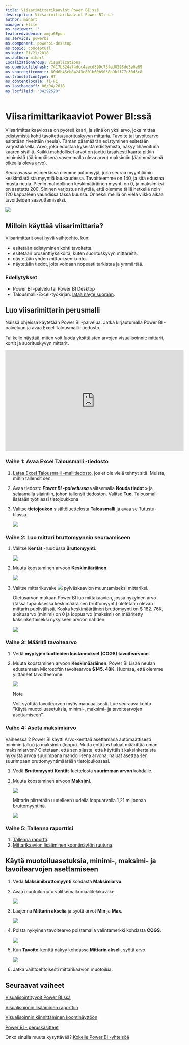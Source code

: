 ```yaml
---
title: Viisarimittarikaaviot Power BI:ssä
description: Viisarimittarikaaviot Power BI:ssä
author: mihart
manager: kfile
ms.reviewer: ''
featuredvideoid: xmja6Epqa
ms.service: powerbi
ms.component: powerbi-desktop
ms.topic: conceptual
ms.date: 01/21/2018
ms.author: mihart
LocalizationGroup: Visualizations
ms.openlocfilehash: 7417b324a74dcc4aecd599c73fed0298de3e6a89
ms.sourcegitcommit: 80d6b45eb84243e801b60b9038b9bff77c30d5c8
ms.translationtype: HT
ms.contentlocale: fi-FI
ms.lasthandoff: 06/04/2018
ms.locfileid: "34292520"
---
```

# <a name="radial-gauge-charts-in-power-bi"></a>Viisarimittarikaaviot Power BI:ssä
Viisarimittarikaaviossa on pyöreä kaari, ja siinä on yksi arvo, joka mittaa edistymistä kohti tavoitetta/suorituskyvyn mittaria.  Tavoite tai tavoitearvo esitetään riveittäin (neula). Tämän päämäärän edistyminen esitetään varjostuksella.  Arvo, joka edustaa kyseistä edistymistä, näkyy lihavoituna kaaren sisällä. Kaikki mahdolliset arvot on jaettu tasaisesti kaarta pitkin minimistä (äärimmäisenä vasemmalla oleva arvo) maksimiin (äärimmäisenä oikealla oleva arvo).

Seuraavassa esimerkissä olemme automyyjä, joka seuraa myyntitiimin keskimääräistä myyntiä kuukaudessa. Tavoitteemme on 140, ja sitä edustaa musta neula.  Pienin mahdollinen keskimääräinen myynti on 0, ja maksimiksi on asetettu 200.  Sininen varjostus näyttää, että olemme tällä hetkellä noin 120 kappaleen vauhdissa tässä kuussa. Onneksi meillä on vielä viikko aikaa tavoitteiden saavuttamiseksi.

![](media/power-bi-visualization-radial-gauge-charts/gauge_m.png)

## <a name="when-to-use-a-radial-gauge"></a>Milloin käyttää viisarimittaria?
Viisarimittarit ovat hyvä vaihtoehto, kun:

* esitetään edistyminen kohti tavoitetta.
* esitetään prosenttiyksiköitä, kuten suorituskyvyn mittareita.
* näytetään yhden mittauksen kunto.
* näytetään tiedot, joita voidaan nopeasti tarkistaa ja ymmärtää.

### <a name="prerequisites"></a>Edellytykset
 - Power BI -palvelu tai Power BI Desktop
 - Talousmalli-Excel-työkirjan: [lataa näyte suoraan](http://go.microsoft.com/fwlink/?LinkID=521962).

## <a name="create-a-basic-radial-gauge"></a>Luo viisarimittarin perusmalli
Näissä ohjeissa käytetään Power BI -palvelua. Jatka kirjautumalla Power BI -palveluun ja avaa Excel Talousmalli -tiedosto.  

Tai kello näyttää, miten voit luoda yksittäisten arvojen visualisoinnit: mittarit, kortit ja suorituskyvyn mittarit.

<iframe width="560" height="315" src="https://www.youtube.com/embed/xmja6EpqaO0?list=PL1N57mwBHtN0JFoKSR0n-tBkUJHeMP2cP" frameborder="0" allowfullscreen></iframe>

### <a name="step-1-open-the-financial-sample-excel-file"></a>Vaihe 1: Avaa Excel Talousmalli -tiedosto
1. [Lataa Excel Talousmalli -mallitiedosto](sample-financial-download.md), jos et ole vielä tehnyt sitä. Muista, mihin tallensit sen.

2. Avaa tiedosto ***Power BI -palvelussa*** valitsemalla **Nouda tiedot \>**  ja selaamalla sijaintiin, johon tallensit tiedoston. Valitse **Tuo**. Talousmalli lisätään työtilaasi tietojoukkona.

3. Valitse **tietojoukon** sisältöluettelosta **Talousmalli** ja avaa se Tutustu-tilassa.

    ![](media/power-bi-visualization-radial-gauge-charts/power-bi-dataset.png)

### <a name="step-2-create-a-gauge-to-track-gross-sales"></a>Vaihe 2: Luo mittari bruttomyynnin seuraamiseen
1. Valitse **Kentät** -ruudussa **Bruttomyynti**.
   
   ![](media/power-bi-visualization-radial-gauge-charts/grosssalesvalue_new.png)
2. Muuta koostaminen arvoon **Keskimääräinen**.
   
   ![](media/power-bi-visualization-radial-gauge-charts/changetoaverage_new.png)
3. Valitse mittarikuvake ![](media/power-bi-visualization-radial-gauge-charts/gaugeicon_new.png) pylväskaavion muuntamiseksi mittariksi.
   
   Oletusarvon mukaan Power BI luo mittakaavion, jossa nykyinen arvo (tässä tapauksessa keskimääräinen bruttomyynti) oletetaan olevan mittarin puolivälissä. Koska keskimääräinen bruttomyynti on $ 182. 76K, aloitusarvo (minimi) on 0 ja loppuarvo (maksimi) on määritetty kaksinkertaiseksi nykyiseen arvoon nähden.
   
   ![](media/power-bi-visualization-radial-gauge-charts/gauge_no_target.png)

### <a name="step-3-set-a-target-value"></a>Vaihe 3: Määritä tavoitearvo
1. Vedä **myytyjen tuotteiden kustannukset (COGS)** **tavoitearvoon**.
2. Muuta koostaminen arvoon **Keskimääräinen**.
   Power BI Lisää neulan edustamaan Microsoftin tavoitearvoa **$145. 48K**. Huomaa, että olemme ylittäneet tavoitteemme.
   
   ![](media/power-bi-visualization-radial-gauge-charts/gaugeinprogress_new.png)
   
   > [!NOTE]
   > Voit syöttää tavoitearvon myös manuaalisesti.  Lue seuraava kohta ”Käytä muotoiluasetuksia, minimi-, maksimi- ja tavoitearvojen asettamiseen”.
   > 
   > 

### <a name="step-4-set-a-maximum-value"></a>Vaihe 4: Aseta maksimiarvo
Vaiheessa 2 Power BI käytti Arvo-kenttää asettamana automaattisesti minimin (alku) ja maksimin (loppu).  Mutta entä jos haluat määrittää oman maksimiarvon?  Oletetaan, että sen sijasta, että käyttäisit kaksinkertaista nykyistä arvoa suurimpana mahdollisena arvona, haluat asettaa sen suurimpaan bruttomyyntimäärään tietojoukossasi. 

1. Vedä **Bruttomyynti** **Kentät**-luettelosta **suurimman arvon** kohdalle.
2. Muuta koostaminen arvoon **Maksimi**.
   
   ![](media/power-bi-visualization-radial-gauge-charts/setmaximum_new.png)
   
   Mittarin piirretään uudelleen uudella loppuarvolla 1,21 miljoonaa bruttomyyntinä.
   
   ![](media/power-bi-visualization-radial-gauge-charts/power-bi-final-gauge.png)

### <a name="step-5-save-your-report"></a>Vaihe 5: Tallenna raporttisi
1. [Tallenna raportti](service-report-save.md).
2. [Mittarikaavion lisääminen koontinäytön ruutuna](service-dashboard-tiles.md). 

## <a name="use-formatting-options-to-manually-set-minimum-maximum-and-target-values"></a>Käytä muotoiluasetuksia, minimi-, maksimi- ja tavoitearvojen asettamiseen
1. Vedä **Maksimibruttomyynti** kohdasta **Maksimiarvo**.
2. Avaa muotoiluruutu valitsemalla maalitelakuvake.
   
   ![](media/power-bi-visualization-radial-gauge-charts/power-bi-roller.png)
3. Laajenna **Mittarin akselia** ja syötä arvot **Min** ja **Max**.
   
    ![](media/power-bi-visualization-radial-gauge-charts/power-bi-gauge-axis.png)
4. Poista nykyinen tavoitearvo poistamalla valintamerkki kohdasta **COGS**.
   
    ![](media/power-bi-visualization-radial-gauge-charts/pbi_remove_target.png)
5. Kun **Tavoite**-kenttä näkyy kohdassa **Mittarin akseli**, syötä arvo.
   
    ![](media/power-bi-visualization-radial-gauge-charts/power-bi-gauge-target.png)
6. Jatka vaihtoehtoisesti mittarikaavion muotoilua.

## <a name="next-steps"></a>Seuraavat vaiheet
[Visualisointityypit Power BI:ssä](power-bi-visualization-types-for-reports-and-q-and-a.md)

[Visualisoinnin lisääminen raporttiin](power-bi-report-add-visualizations-i.md)

[Visualisoinnin kiinnittäminen koontinäyttöön](service-dashboard-pin-tile-from-report.md)

[ Power BI - peruskäsitteet](service-basic-concepts.md)

Onko sinulla muuta kysyttävää? [Kokeile Power BI -yhteisöä](http://community.powerbi.com/)

